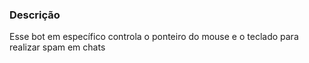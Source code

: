 ### Descrição
Esse bot em específico controla o ponteiro do mouse e o teclado para realizar spam em chats
